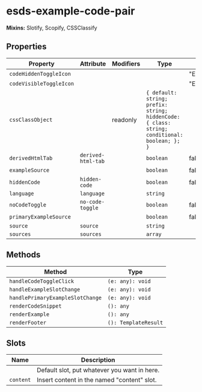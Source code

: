 # esds-example-code-pair

**Mixins:** Slotify, Scopify, CSSClassify

## Properties

| Property                | Attribute          | Modifiers | Type                                             | Default             |
|-------------------------|--------------------|-----------|--------------------------------------------------|---------------------|
| `codeHiddenToggleIcon`  |                    |           |                                                  | "EsdsIconCaretDown" |
| `codeVisibleToggleIcon` |                    |           |                                                  | "EsdsIconCaretUp"   |
| `cssClassObject`        |                    | readonly  | `{ default: string; prefix: string; hiddenCode: { class: string; conditional: boolean; }; }` |                     |
| `derivedHtmlTab`        | `derived-html-tab` |           | `boolean`                                        | false               |
| `exampleSource`         |                    |           | `boolean`                                        | false               |
| `hiddenCode`            | `hidden-code`      |           | `boolean`                                        | false               |
| `language`              | `language`         |           | `string`                                         |                     |
| `noCodeToggle`          | `no-code-toggle`   |           | `boolean`                                        | false               |
| `primaryExampleSource`  |                    |           | `boolean`                                        | false               |
| `source`                | `source`           |           | `string`                                         |                     |
| `sources`               | `sources`          |           | `array`                                          |                     |

## Methods

| Method                           | Type                 |
|----------------------------------|----------------------|
| `handleCodeToggleClick`          | `(e: any): void`     |
| `handleExampleSlotChange`        | `(e: any): void`     |
| `handlePrimaryExampleSlotChange` | `(e: any): void`     |
| `renderCodeSnippet`              | `(): any`            |
| `renderExample`                  | `(): any`            |
| `renderFooter`                   | `(): TemplateResult` |

## Slots

| Name      | Description                                  |
|-----------|----------------------------------------------|
|           | Default slot, put whatever you want in here. |
| `content` | Insert content in the named "content" slot.  |
